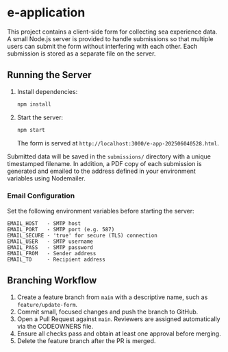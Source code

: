 # e-application

This project contains a client-side form for collecting sea experience data. A small Node.js server is provided to handle submissions so that multiple users can submit the form without interfering with each other. Each submission is stored as a separate file on the server.

## Running the Server

1. Install dependencies:
   ```bash
   npm install
   ```
2. Start the server:
   ```bash
   npm start
   ```
   The form is served at `http://localhost:3000/e-app-202506040528.html`.

Submitted data will be saved in the `submissions/` directory with a unique timestamped filename. In addition, a PDF copy of each submission is generated and emailed to the address defined in your environment variables using Nodemailer.

### Email Configuration

Set the following environment variables before starting the server:

```
EMAIL_HOST   - SMTP host
EMAIL_PORT   - SMTP port (e.g. 587)
EMAIL_SECURE - 'true' for secure (TLS) connection
EMAIL_USER   - SMTP username
EMAIL_PASS   - SMTP password
EMAIL_FROM   - Sender address
EMAIL_TO     - Recipient address
```

## Branching Workflow

1. Create a feature branch from `main` with a descriptive name, such as
   `feature/update-form`.
2. Commit small, focused changes and push the branch to GitHub.
3. Open a Pull Request against `main`. Reviewers are assigned automatically via
   the CODEOWNERS file.
4. Ensure all checks pass and obtain at least one approval before merging.
5. Delete the feature branch after the PR is merged.
